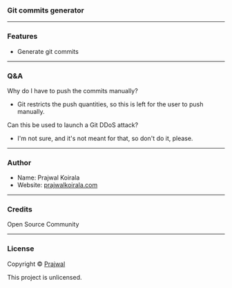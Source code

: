 ### Git commits generator

---
### Features
- Generate git commits

---
### Q&A

Why do I have to push the commits manually?
- Git restricts the push quantities, so this is left for the user to push manually.

Can this be used to launch a Git DDoS attack?
- I'm not sure, and it's not meant for that, so don't do it, please.

---
### Author

* Name: Prajwal Koirala
* Website: [prajwalkoirala.com](https://www.prajwalkoirala.com)

---	
### Credits

Open Source Community

---
### License

Copyright © [Prajwal](https://github.com/prajwal-koirala)

This project is unlicensed.
